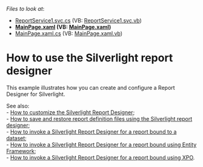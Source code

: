 <!-- default file list -->
*Files to look at*:

* [ReportService1.svc.cs](./CS/SilverlightReportDesignerDemo.Web/ReportService1.svc.cs) (VB: [ReportService1.svc.vb](./VB/SilverlightReportDesignerDemo.Web/ReportService1.svc.vb))
* **[MainPage.xaml](./CS/SilverlightReportDesignerDemo/MainPage.xaml) (VB: [MainPage.xaml](./VB/SilverlightReportDesignerDemo/MainPage.xaml))**
* [MainPage.xaml.cs](./CS/SilverlightReportDesignerDemo/MainPage.xaml.cs) (VB: [MainPage.xaml.vb](./VB/SilverlightReportDesignerDemo/MainPage.xaml.vb))
<!-- default file list end -->
# How to use the Silverlight report designer


<p>This example illustrates how you can create and configure a Report Designer for Silverlight.</p><p>See also:<br />
- <a href="https://www.devexpress.com/Support/Center/p/E3769">How to customize the Silverlight Report Designer</a>;<br />
- <a href="https://www.devexpress.com/Support/Center/p/E3743">How to save and restore report definition files using the Silverlight report designer</a>;<br />
- <a href="https://www.devexpress.com/Support/Center/p/E3729">How to invoke a Silverlight Report Designer for a report bound to a dataset</a>;<br />
- <a href="https://www.devexpress.com/Support/Center/p/E3730">How to invoke a Silverlight Report Designer for a report bound using Entity Framework</a>;<br />
- <a href="https://www.devexpress.com/Support/Center/p/E3731">How to invoke a Silverlight Report Designer for a report bound using XPO</a>.</p>

<br/>


